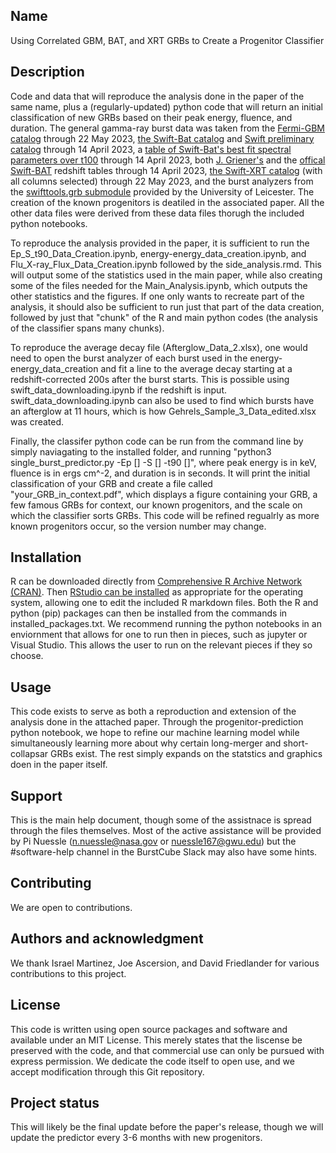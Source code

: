 ## Name
Using Correlated GBM, BAT, and XRT GRBs to Create a Progenitor Classifier

## Description
Code and data that will reproduce the analysis done in the paper of the same name, plus a (regularly-updated) python code that will return an initial classification of new GRBs based on their peak energy, fluence, and duration. The general gamma-ray burst data was taken from the [Fermi-GBM catalog](https://heasarc.gsfc.nasa.gov/db-perl/W3Browse/w3table.pl?tablehead=name%3Dfermigbrst&Action=More+Options) through 22 May 2023, [the Swift-Bat catalog](https://swift.gsfc.nasa.gov/results/batgrbcat/summary_cflux/summary_general_info/) and [Swift preliminary catalog](https://swift.gsfc.nasa.gov/archive/grb_table/) through 14 April 2023,  a [table of Swift-Bat's best fit spectral parameters over t100](https://swift.gsfc.nasa.gov/results/batgrbcat/index_tables.html) through 14 April 2023, both [J. Griener's](https://www.mpe.mpg.de/~jcg/grbgen.html) and the [offical Swift-BAT](https://swift.gsfc.nasa.gov/results/batgrbcat/summary_cflux/summary_general_info/GRBlist_redshift_BAT.txt) redshift tables through 14 April 2023, [the Swift-XRT catalog](https://www.swift.ac.uk/xrt_live_cat/) (with all columns selected) through 22 May 2023, and the burst analyzers from the [swifttools.grb submodule](https://www.swift.ac.uk/API/ukssdc/data/GRB.md) provided by the University of Leicester. The creation of the known progenitors is deatiled in the associated paper. All the other data files were derived from these data files thorugh the included python notebooks. 

To reproduce the analysis provided in the paper, it is sufficient to run the Ep_S_t90_Data_Creation.ipynb, energy-energy_data_creation.ipynb, and Flu_X-ray_Flux_Data_Creation.ipynb followed by the side_analysis.rmd. This will output some of the statistics used in the main paper, while also creating some of the files needed for the Main_Analysis.ipynb, which outputs the other statistics and the figures. If one only wants to recreate part of the analysis, it should also be sufficient to run just that part of the data creation, followed by just that "chunk" of the R and main python codes (the analysis of the classifier spans many chunks).

To reproduce the average decay file (Afterglow_Data_2.xlsx), one would need to open the burst analyzer of each burst used in the energy-energy_data_creation and fit a line to the average decay starting at a redshift-corrected 200s after the burst starts. This is possible using swift_data_downloading.ipynb if the redshift is input. swift_data_downloading.ipynb can also be used to find which bursts have an afterglow at 11 hours, which is how Gehrels_Sample_3_Data_edited.xlsx was created.

Finally, the classifer python code can be run from the command line by simply naviagating to the installed folder, and running "python3 single_burst_predictor.py -Ep [] -S [] -t90 []", where peak energy is in keV, fluence is in ergs cm^-2, and duration is in seconds. It will print the initial classification of your GRB and create a file called "your_GRB_in_context.pdf", which displays a figure containing your GRB, a few famous GRBs for context, our known progenitors, and the scale on which the classifier sorts GRBs. This code will be refined regualrly as more known progenitors occur, so the version number may change.

## Installation
R can be downloaded directly from [Comprehensive R Archive Network (CRAN)](https://cran.rstudio.com/). Then [RStudio can be installed](https://posit.co/download/rstudio-desktop/) as appropriate for the operating system, allowing one to edit the included R markdown files. Both the R and python (pip) packages can then be installed from the commands in installed_packages.txt. We recommend running the python notebooks in an enviornment that allows for one to run then in pieces, such as jupyter or Visual Studio. This allows the user to run on the relevant pieces if they so choose.

## Usage
This code exists to serve as both a reproduction and extension of the analysis done in the attached paper. Through the progenitor-prediction python notebook, we hope to refine our machine learning model while simultaneously learning more about why certain long-merger and short-collapsar GRBs exist. The rest simply expands on the statstics and graphics doen in the paper itself.

## Support
This is the main help document, though some of the assistnace is spread through the files themselves.
Most of the active assistance will be provided by Pi Nuessle (n.nuessle@nasa.gov or nuessle167@gwu.edu) but the #software-help channel in the BurstCube Slack may also have some hints.

## Contributing
We are open to contributions.

## Authors and acknowledgment
We thank Israel Martinez, Joe Ascersion, and David Friedlander for various contributions to this project. 

## License
This code is written using open source packages and software and available under an MIT License. This merely states that the liscense be preserved with the code, and that commercial use can only be pursued with express permission. We dedicate the code itself to open use, and we accept modification through this Git repository.

## Project status
This will likely be the final update before the paper's release, though we will update the predictor every 3-6 months with new progenitors.
